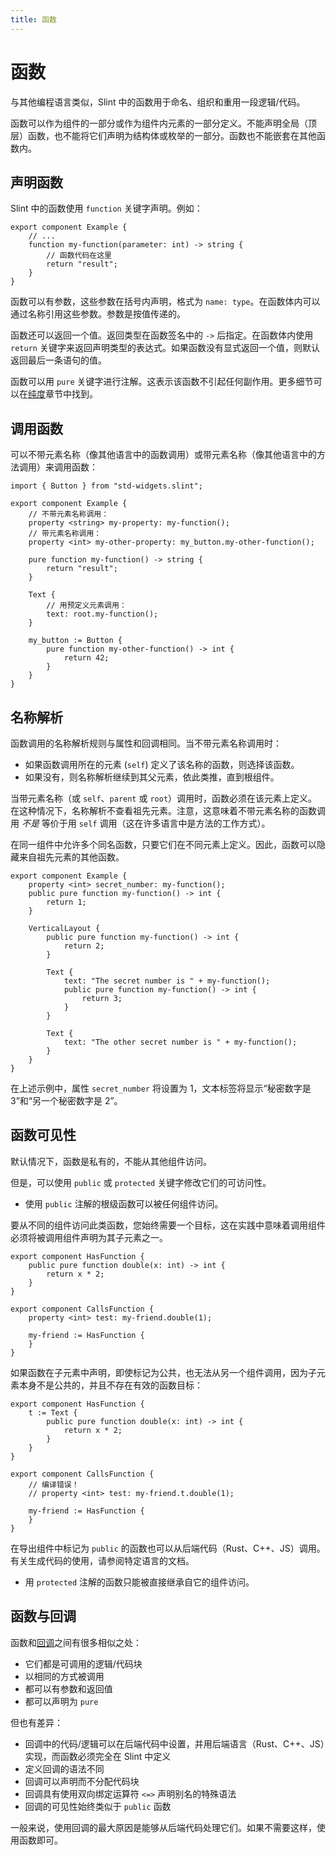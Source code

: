 ```yaml
---
title: 函数
---
```

# 函数

与其他编程语言类似，Slint 中的函数用于命名、组织和重用一段逻辑/代码。

函数可以作为组件的一部分或作为组件内元素的一部分定义。不能声明全局（顶层）函数，也不能将它们声明为结构体或枚举的一部分。函数也不能嵌套在其他函数内。

## 声明函数

Slint 中的函数使用 `function` 关键字声明。例如：

```slint
export component Example {
    // ...
    function my-function(parameter: int) -> string {
        // 函数代码在这里
        return "result";
    }
}
```

函数可以有参数，这些参数在括号内声明，格式为 `name: type`。在函数体内可以通过名称引用这些参数。参数是按值传递的。

函数还可以返回一个值。返回类型在函数签名中的 `->` 后指定。在函数体内使用 `return` 关键字来返回声明类型的表达式。如果函数没有显式返回一个值，则默认返回最后一条语句的值。

函数可以用 `pure` 关键字进行注解。这表示该函数不引起任何副作用。更多细节可以在[纯度](https://releases.slint.dev/1.7.2/docs/slint/src/language/concepts/purity)章节中找到。

## 调用函数

可以不带元素名称（像其他语言中的函数调用）或带元素名称（像其他语言中的方法调用）来调用函数：

```slint
import { Button } from "std-widgets.slint"; 

export component Example {
    // 不带元素名称调用：
    property <string> my-property: my-function();
    // 带元素名称调用：
    property <int> my-other-property: my_button.my-other-function();

    pure function my-function() -> string {
        return "result";
    }

    Text {
        // 用预定义元素调用：
        text: root.my-function();
    }

    my_button := Button {
        pure function my-other-function() -> int {
            return 42;
        }
    }
}
```

## 名称解析

函数调用的名称解析规则与属性和回调相同。当不带元素名称调用时：

- 如果函数调用所在的元素 (`self`) 定义了该名称的函数，则选择该函数。
- 如果没有，则名称解析继续到其父元素，依此类推，直到根组件。

当带元素名称（或 `self`、`parent` 或 `root`）调用时，函数必须在该元素上定义。在这种情况下，名称解析不查看祖先元素。注意，这意味着不带元素名称的函数调用 *不是* 等价于用 `self` 调用（这在许多语言中是方法的工作方式）。

在同一组件中允许多个同名函数，只要它们在不同元素上定义。因此，函数可以隐藏来自祖先元素的其他函数。

```slint
export component Example {
    property <int> secret_number: my-function();
    public pure function my-function() -> int {
        return 1;
    }

    VerticalLayout {
        public pure function my-function() -> int {
            return 2;
        }

        Text {
            text: "The secret number is " + my-function();
            public pure function my-function() -> int {
                return 3;
            }
        }

        Text {
            text: "The other secret number is " + my-function();
        }
    }
}
```

在上述示例中，属性 `secret_number` 将设置为 1，文本标签将显示“秘密数字是 3”和“另一个秘密数字是 2”。

## 函数可见性

默认情况下，函数是私有的，不能从其他组件访问。

但是，可以使用 `public` 或 `protected` 关键字修改它们的可访问性。

- 使用 `public` 注解的根级函数可以被任何组件访问。

要从不同的组件访问此类函数，您始终需要一个目标，这在实践中意味着调用组件必须将被调用组件声明为其子元素之一。

```slint
export component HasFunction {
    public pure function double(x: int) -> int {
        return x * 2;
    }
}

export component CallsFunction {
    property <int> test: my-friend.double(1);

    my-friend := HasFunction {
    }
}
```

如果函数在子元素中声明，即使标记为公共，也无法从另一个组件调用，因为子元素本身不是公共的，并且不存在有效的函数目标：

```slint
export component HasFunction {
    t := Text {
        public pure function double(x: int) -> int {
            return x * 2;
        }
    }
}

export component CallsFunction {
    // 编译错误！
    // property <int> test: my-friend.t.double(1);

    my-friend := HasFunction {
    }
}
```

在导出组件中标记为 `public` 的函数也可以从后端代码（Rust、C++、JS）调用。有关生成代码的使用，请参阅特定语言的文档。

- 用 `protected` 注解的函数只能被直接继承自它的组件访问。

## 函数与回调

函数和[回调](https://releases.slint.dev/1.7.2/docs/slint/src/language/syntax/callbacks)之间有很多相似之处：

- 它们都是可调用的逻辑/代码块
- 以相同的方式被调用
- 都可以有参数和返回值
- 都可以声明为 `pure`

但也有差异：

- 回调中的代码/逻辑可以在后端代码中设置，并用后端语言（Rust、C++、JS）实现，而函数必须完全在 Slint 中定义
- 定义回调的语法不同
- 回调可以声明而不分配代码块
- 回调具有使用双向绑定运算符 `<=>` 声明别名的特殊语法
- 回调的可见性始终类似于 `public` 函数

一般来说，使用回调的最大原因是能够从后端代码处理它们。如果不需要这样，使用函数即可。